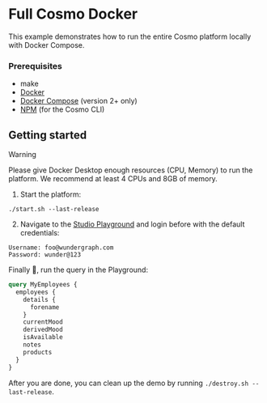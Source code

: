 # Full Cosmo Docker

This example demonstrates how to run the entire Cosmo platform locally with Docker Compose.

### Prerequisites
- make
- [Docker](https://docs.docker.com/get-docker/)
- [Docker Compose](https://docs.docker.com/compose/install/) (version 2+ only)
- [NPM](https://nodejs.org/en/download/) (for the Cosmo CLI)

## Getting started

> [!WARNING]  
> Please give Docker Desktop enough resources (CPU, Memory) to run the platform. We recommend at least 4 CPUs and 8GB of memory.

1. Start the platform:

```shell
./start.sh --last-release
```

2. Navigate to the [Studio Playground](http://localhost:3000/wundergraph/default/graph/mygraph/playground) and login before with the default credentials:

```
Username: foo@wundergraph.com
Password: wunder@123
```

Finally :rocket:, run the query in the Playground:

```graphql
query MyEmployees {
  employees {
    details {
      forename
    }
    currentMood
    derivedMood
    isAvailable
    notes
    products
  }
}
```

After you are done, you can clean up the demo by running `./destroy.sh --last-release`.
